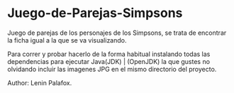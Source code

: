 Juego-de-Parejas-Simpsons
=========================

Juego de parejas de los personajes de los Simpsons, se trata
de encontrar la ficha igual a la que se va visualizando.


Para correr y probar hacerlo de la forma habitual instalando todas las dependencias
para ejecutar Java(JDK) | (OpenJDK) la que gustes no olvidando incluir las imagenes JPG 
en el mismo directorio del proyecto.

Author: Lenin Palafox.
